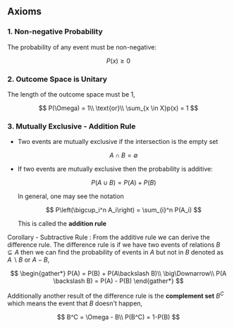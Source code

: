 ## Axioms
### 1. Non-negative Probability

The probability of any event must be non-negative:

$$
    P(x) \ge 0
$$

### 2. Outcome Space is Unitary

The length of the outcome space must be 1,

$$
P(\Omega) = 1\\
\text{or}\\
\sum_{x \in X}p(x) = 1
$$

### 3. Mutually Exclusive - Addition Rule

* Two events are mutually exclusive if the intersection is the empty set

    $$A \cap B = \emptyset$$

* If two events are mutually exclusive then the probability is additive:

    $$ P(A \cup B) = P(A) + P(B)$$

    In general, one may see the notation

    $$ P\left(\bigcup_i^n A_i\right) = \sum_{i}^n P(A_i) $$

    This is called the **addition rule**

Corollary - Subtractive Rule
: From the additive rule we can derive the difference rule. The difference rule is if we have two events of relations $B \subseteq A$ then we can find the probability of events in $A$ but not in $B$ denoted as $A \backslash B$ or $A - B$,

$$
\begin{gather*}
P(A) = P(B) + P(A\backslash B)\\
\big\Downarrow\\
P(A \backslash B) = P(A) - P(B)
\end{gather*}
$$

Additionally another result of the difference rule is the **complement set** $B^C$ which means the event that $B$ doesn't happen,

$$
B^C = \Omega - B\\
P(B^C) = 1-P(B)
$$